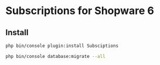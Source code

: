# Subscriptions for Shopware 6


## Install
```bash
php bin/console plugin:install Subsciptions
```
```bash
php bin/console database:migrate --all
```
